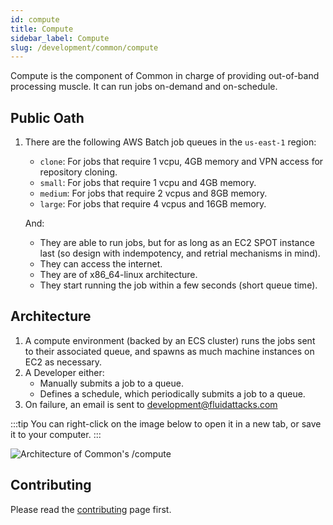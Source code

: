 ```yaml
---
id: compute
title: Compute
sidebar_label: Compute
slug: /development/common/compute
---
```


Compute is the component of Common
in charge of providing out-of-band processing muscle.
It can run jobs on-demand
and on-schedule.

## Public Oath

1. There are the following AWS Batch job queues in the `us-east-1` region:

   - `clone`: For jobs that require 1 vcpu,
      4GB memory
      and VPN access for repository cloning.
   - `small`: For jobs that require 1 vcpu and 4GB memory.
   - `medium`: For jobs that require 2 vcpus and 8GB memory.
   - `large`: For jobs that require 4 vcpus and 16GB memory.

   And:

   - They are able to run jobs,
     but for as long as an EC2 SPOT instance last
     (so design with indempotency, and retrial mechanisms in mind).
   - They can access the internet.
   - They are of x86_64-linux architecture.
   - They start running the job within a few seconds (short queue time).

## Architecture

1. A compute environment (backed by an ECS cluster)
   runs the jobs sent to their associated queue,
   and spawns as much machine instances on EC2 as necessary.
1. A Developer either:
   - Manually submits a job to a queue.
   - Defines a schedule,
     which periodically submits a job to a queue.
1. On failure, an email is sent to development@fluidattacks.com

:::tip
You can right-click on the image below
to open it in a new tab,
or save it to your computer.
:::

![Architecture of Common's /compute](./compute-arch.dot.svg)

## Contributing

Please read the
[contributing](/development/contributing) page first.
